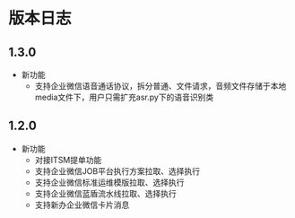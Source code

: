 # 版本日志

## 1.3.0

- 新功能
  - 支持企业微信语音通话协议，拆分普通、文件请求，音频文件存储于本地media文件下，用户只需扩充asr.py下的语音识别类
  

## 1.2.0

- 新功能
  - 对接ITSM提单功能
  - 支持企业微信JOB平台执行方案拉取、选择执行
  - 支持企业微信标准运维模版拉取、选择执行
  - 支持企业微信蓝盾流水线拉取、选择执行
  - 支持新办企业微信卡片消息

